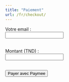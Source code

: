 ```yaml
---
title: "Paiement"
url: /fr/checkout/
---
```


<form id="paymee-form">
  <label for="email">Votre email :</label><br>
  <input type="email" name="email" id="email" required><br><br>

  <label for="amount">Montant (TND) :</label><br>
  <input type="number" name="amount" id="amount" step="0.001" required><br><br>

  <button type="submit">Payer avec Paymee</button>
</form>

<div id="paymee-container" style="margin-top: 30px;"></div>

<script src="/js/paymee.js"></script>
